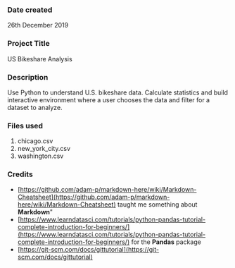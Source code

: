 ### Date created
26th December 2019

### Project Title
US Bikeshare Analysis

### Description
Use Python to understand U.S. bikeshare data. Calculate statistics and build interactive environment where a user chooses the data and filter for a dataset to analyze. 

### Files used
1. chicago.csv
2. new_york_city.csv
3. washington.csv

### Credits
- [https://github.com/adam-p/markdown-here/wiki/Markdown-Cheatsheet](https://github.com/adam-p/markdown-here/wiki/Markdown-Cheatsheet) taught me something about **Markdown**"
- [https://www.learndatasci.com/tutorials/python-pandas-tutorial-complete-introduction-for-beginners/](https://www.learndatasci.com/tutorials/python-pandas-tutorial-complete-introduction-for-beginners/) for the  **Pandas** package
- [https://git-scm.com/docs/gittutorial](https://git-scm.com/docs/gittutorial)
